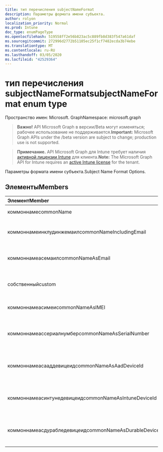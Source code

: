 ```yaml
---
title: тип перечисления subjectNameFormat
description: Параметры формата имени субъекта.
author: rolyon
localization_priority: Normal
ms.prod: Intune
doc_type: enumPageType
ms.openlocfilehash: 519558ff2e56b823ac5c889fb8d383f547a61daf
ms.sourcegitcommit: 272996d2772b51105ec25f1cf7482ecda3b74ebe
ms.translationtype: MT
ms.contentlocale: ru-RU
ms.lasthandoff: 03/05/2020
ms.locfileid: "42529364"
---
```

# <a name="subjectnameformat-enum-type"></a><span data-ttu-id="38391-103">тип перечисления subjectNameFormat</span><span class="sxs-lookup"><span data-stu-id="38391-103">subjectNameFormat enum type</span></span>

<span data-ttu-id="38391-104">Пространство имен: Microsoft. Graph</span><span class="sxs-lookup"><span data-stu-id="38391-104">Namespace: microsoft.graph</span></span>

> <span data-ttu-id="38391-105">**Важно!** API Microsoft Graph в версии/Beta могут изменяться; рабочее использование не поддерживается.</span><span class="sxs-lookup"><span data-stu-id="38391-105">**Important:** Microsoft Graph APIs under the /beta version are subject to change; production use is not supported.</span></span>

> <span data-ttu-id="38391-106">**Примечание.** API Microsoft Graph для Intune требует наличия [активной лицензии Intune](https://go.microsoft.com/fwlink/?linkid=839381) для клиента.</span><span class="sxs-lookup"><span data-stu-id="38391-106">**Note:** The Microsoft Graph API for Intune requires an [active Intune license](https://go.microsoft.com/fwlink/?linkid=839381) for the tenant.</span></span>

<span data-ttu-id="38391-107">Параметры формата имени субъекта.</span><span class="sxs-lookup"><span data-stu-id="38391-107">Subject Name Format Options.</span></span>

## <a name="members"></a><span data-ttu-id="38391-108">Элементы</span><span class="sxs-lookup"><span data-stu-id="38391-108">Members</span></span>
|<span data-ttu-id="38391-109">Элемент</span><span class="sxs-lookup"><span data-stu-id="38391-109">Member</span></span>|<span data-ttu-id="38391-110">Значение</span><span class="sxs-lookup"><span data-stu-id="38391-110">Value</span></span>|<span data-ttu-id="38391-111">Описание</span><span class="sxs-lookup"><span data-stu-id="38391-111">Description</span></span>|
|:---|:---|:---|
|<span data-ttu-id="38391-112">коммоннаме</span><span class="sxs-lookup"><span data-stu-id="38391-112">commonName</span></span>|<span data-ttu-id="38391-113">нуль</span><span class="sxs-lookup"><span data-stu-id="38391-113">0</span></span>|<span data-ttu-id="38391-114">Общее имя.</span><span class="sxs-lookup"><span data-stu-id="38391-114">Common name.</span></span>|
|<span data-ttu-id="38391-115">коммоннамеинклудинжемаил</span><span class="sxs-lookup"><span data-stu-id="38391-115">commonNameIncludingEmail</span></span>|<span data-ttu-id="38391-116">1 </span><span class="sxs-lookup"><span data-stu-id="38391-116">1</span></span>|<span data-ttu-id="38391-117">Общее имя, включая электронную почту.</span><span class="sxs-lookup"><span data-stu-id="38391-117">Common Name Including Email.</span></span>|
|<span data-ttu-id="38391-118">коммоннамеасемаил</span><span class="sxs-lookup"><span data-stu-id="38391-118">commonNameAsEmail</span></span>|<span data-ttu-id="38391-119">2 </span><span class="sxs-lookup"><span data-stu-id="38391-119">2</span></span>|<span data-ttu-id="38391-120">Общее имя как электронная почта.</span><span class="sxs-lookup"><span data-stu-id="38391-120">Common Name As Email.</span></span>|
|<span data-ttu-id="38391-121">собственный</span><span class="sxs-lookup"><span data-stu-id="38391-121">custom</span></span>|<span data-ttu-id="38391-122">3 </span><span class="sxs-lookup"><span data-stu-id="38391-122">3</span></span>|<span data-ttu-id="38391-123">Настраиваемый формат имени субъекта.</span><span class="sxs-lookup"><span data-stu-id="38391-123">Custom subject name format.</span></span>|
|<span data-ttu-id="38391-124">коммоннамеасимеи</span><span class="sxs-lookup"><span data-stu-id="38391-124">commonNameAsIMEI</span></span>|<span data-ttu-id="38391-125">5 </span><span class="sxs-lookup"><span data-stu-id="38391-125">5</span></span>|<span data-ttu-id="38391-126">Общее имя в виде IMEI.</span><span class="sxs-lookup"><span data-stu-id="38391-126">Common Name As IMEI.</span></span>|
|<span data-ttu-id="38391-127">коммоннамеассериалнумбер</span><span class="sxs-lookup"><span data-stu-id="38391-127">commonNameAsSerialNumber</span></span>|<span data-ttu-id="38391-128">6 </span><span class="sxs-lookup"><span data-stu-id="38391-128">6</span></span>|<span data-ttu-id="38391-129">Общее имя в виде порядкового номера.</span><span class="sxs-lookup"><span data-stu-id="38391-129">Common Name As Serial Number.</span></span>|
|<span data-ttu-id="38391-130">коммоннамеасааддевицеид</span><span class="sxs-lookup"><span data-stu-id="38391-130">commonNameAsAadDeviceId</span></span>|<span data-ttu-id="38391-131">7 </span><span class="sxs-lookup"><span data-stu-id="38391-131">7</span></span>|<span data-ttu-id="38391-132">Общее имя в виде порядкового номера.</span><span class="sxs-lookup"><span data-stu-id="38391-132">Common Name As Serial Number.</span></span>|
|<span data-ttu-id="38391-133">коммоннамеасинтунедевицеид</span><span class="sxs-lookup"><span data-stu-id="38391-133">commonNameAsIntuneDeviceId</span></span>|<span data-ttu-id="38391-134">8 </span><span class="sxs-lookup"><span data-stu-id="38391-134">8</span></span>|<span data-ttu-id="38391-135">Общее имя в виде порядкового номера.</span><span class="sxs-lookup"><span data-stu-id="38391-135">Common Name As Serial Number.</span></span>|
|<span data-ttu-id="38391-136">коммоннамеасдурабледевицеид</span><span class="sxs-lookup"><span data-stu-id="38391-136">commonNameAsDurableDeviceId</span></span>|<span data-ttu-id="38391-137">9 </span><span class="sxs-lookup"><span data-stu-id="38391-137">9</span></span>|<span data-ttu-id="38391-138">Общее имя в виде порядкового номера.</span><span class="sxs-lookup"><span data-stu-id="38391-138">Common Name As Serial Number.</span></span>|



